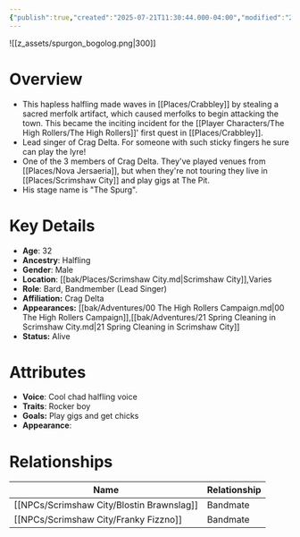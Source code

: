 ```yaml
---
{"publish":true,"created":"2025-07-21T11:30:44.000-04:00","modified":"2025-10-17T10:19:22.214-04:00","cssclasses":""}
---
```


![[z_assets/spurgon_bogolog.png|300]]

# Overview
- This hapless halfling made waves in [[Places/Crabbley]] by stealing a sacred merfolk artifact, which caused merfolks to begin attacking the town. This became the inciting incident for the [[Player Characters/The High Rollers/The High Rollers]]' first quest in [[Places/Crabbley]].
- Lead singer of Crag Delta. For someone with such sticky fingers he sure can play the lyre!
- One of the 3 members of Crag Delta. They've played venues from [[Places/Nova Jersaeria]], but when they're not touring they live in [[Places/Scrimshaw City]] and play gigs at The Pit.
- His stage name is "The Spurg".

# Key Details
- **Age**: 32
- **Ancestry**: Halfling
- **Gender**: Male
- **Location**: [[bak/Places/Scrimshaw City.md\|Scrimshaw City]],Varies
- **Role**: Bard, Bandmember (Lead Singer)
- **Affiliation:** Crag Delta
- **Appearances:** [[bak/Adventures/00 The High Rollers Campaign.md\|00 The High Rollers Campaign]],[[bak/Adventures/21 Spring Cleaning in Scrimshaw City.md\|21 Spring Cleaning in Scrimshaw City]]
- **Status:** Alive

# Attributes
- **Voice**: Cool chad halfling voice
- **Traits**: Rocker boy
- **Goals:** Play gigs and get chicks
- **Appearance**: 

# Relationships

| Name                  | Relationship |
| --------------------- | ------------ |
| [[NPCs/Scrimshaw City/Blostin Brawnslag]] | Bandmate     |
| [[NPCs/Scrimshaw City/Franky Fizzno]]     | Bandmate     |
